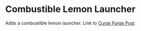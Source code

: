 Combustible Lemon Launcher
==========================

Adds a combustible lemon launcher.
Link to [Curse Forge Post](http://minecraft.curseforge.com/mc-mods/combustible-lemon-launcher/)
